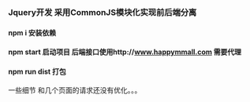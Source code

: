 ###  Jquery开发 采用CommonJS模块化实现前后端分离 
#### npm i 安装依赖
#### npm start 启动项目 后端接口使用http://www.happymmall.com  需要代理
#### npm run dist 打包

一些细节 和几个页面的请求还没有优化。。。